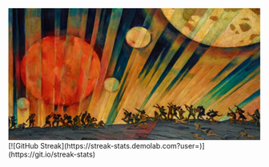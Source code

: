 <img src="./blog.JPG" alt="Mokkapps GitHub README header image">
[![GitHub Streak](https://streak-stats.demolab.com?user=)](https://git.io/streak-stats)
